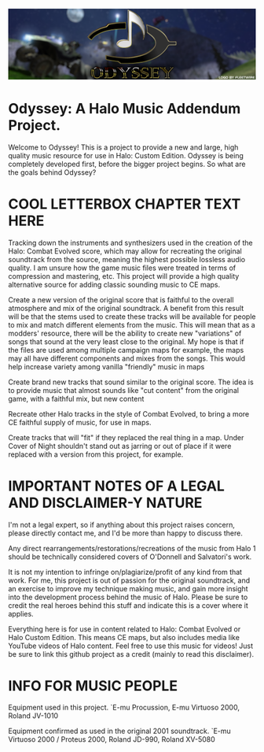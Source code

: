 ![Odyssey: A Halo Music Addendum Project.](\images\odnxm2.png)

# Odyssey: A Halo Music Addendum Project.
Welcome to Odyssey! This is a project to provide a new and large, high quality music resource for use in Halo: Custom Edition.
Odyssey is being completely developed first, before the bigger project begins. So what are the goals behind Odyssey?
# COOL LETTERBOX CHAPTER TEXT HERE

Tracking down the instruments and synthesizers used in the creation of the Halo: Combat Evolved score, which may allow for recreating the original soundtrack from the source, meaning the highest possible lossless audio quality. I am unsure how the game music files were treated in terms of compression and mastering, etc. This project will provide a high quality alternative source for adding classic sounding music to CE maps.

Create a new version of the original score that is faithful to the overall atmosphere and mix of the original soundtrack. A benefit from this result will be that the stems used to create these tracks will be available for people to mix and match different elements from the music. This will mean that as a modders' resource, there will be the ability to create new "variations" of songs that sound at the very least close to the original. My hope is that if the files are used among multiple campaign maps for example, the maps may all have different components and mixes from the songs. This would help increase variety among vanilla "friendly" music in maps

Create brand new tracks that sound similar to the original score. The idea is to provide music that almost sounds like "cut content" from the original game, with a faithful mix, but new content

Recreate other Halo tracks in the style of Combat Evolved, to bring a more CE faithful supply of music, for use in maps.

Create tracks that will "fit" if they replaced the real thing in a map. Under Cover of Night shouldn't stand out as jarring or out of place if it were replaced with a version from this project, for example.

# IMPORTANT NOTES OF A LEGAL AND DISCLAIMER-Y NATURE

I'm not a legal expert, so if anything about this project raises concern, please directly contact me, and I'd be more than happy to discuss there.

Any direct rearrangements/restorations/recreations of the music from Halo 1 should be technically considered covers of O'Donnell and Salvatori's work.

It is not my intention to infringe on/plagiarize/profit of any kind from that work.
For me, this project is out of passion for the original soundtrack, and an exercise to improve my technique making music, and gain more insight into the development process behind the music of Halo. Please be sure to credit the real heroes behind this stuff and indicate this is a cover where it applies.

Everything here is for use in content related to Halo: Combat Evolved or Halo Custom Edition. This means CE maps, but also includes media like YouTube videos of Halo content. Feel free to use this music for videos! Just be sure to link this github project as a credit (mainly to read this disclaimer).

# INFO FOR MUSIC PEOPLE

Equipment used in this project.
`E-mu Procussion, E-mu Virtuoso 2000, Roland JV-1010

Equipment confirmed as used in the original 2001 soundtrack.
`E-mu Virtuoso 2000 / Proteus 2000, Roland JD-990, Roland XV-5080
